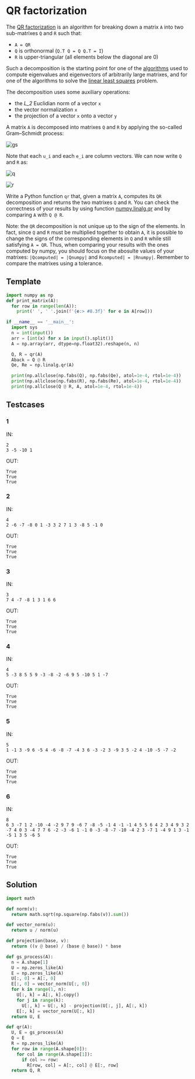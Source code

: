 # QR factorization

The [QR factorization](https://en.wikipedia.org/wiki/QR_decomposition) is an algorithm for breaking down a matrix `A` into two sub-matrixes `Q` and `R` such that:
- `A = QR`
- `Q` is orthonormal (`Q.T Q = Q Q.T = I`)
- `R` is upper-triangular (all elements below the diagonal are 0)

Such a decomposition is the starting point for one of the [algorithms](https://en.wikipedia.org/wiki/QR_algorithm) used to compute eigenvalues and eigenvectors of arbitrarily large matrixes, and for one of the algorithms to solve the [linear least squares](https://en.wikipedia.org/wiki/Linear_least_squares) problem.

The decomposition uses some auxiliary operations:
- the *L_2* Euclidian norm of a vector `x`
- the vector normalization `x`
- the projection of a vector `x` onto a vector `y`

A matrix `A` is decomposed into matrixes `Q` and `R` by applying the so-called Gram–Schmidt process:

![gs](https://wikimedia.org/api/rest_v1/media/math/render/svg/5c5078bb4f0bcbe9e2d0367e384593c31742f62f)

Note that each `u_i` and each `e_i` are column vectors. We can now write `Q` and `R` as:

![q](https://wikimedia.org/api/rest_v1/media/math/render/svg/ad022f6074ca3ab702e187026f090513a7ef2fbb)

![r](https://wikimedia.org/api/rest_v1/media/math/render/svg/c80c5ba160cebaaeb41a8c1c43cef2a07e909e6d)

Write a Python function `qr` that, given a matrix `A`, computes its `QR` decomposition and returns the two matrixes `Q` and `R`. You can check the correctness of your results by using function [numpy.linalg.qr](https://numpy.org/doc/stable/reference/generated/numpy.linalg.qr.html) and by comparing `A` with `Q @ R`.

Note: the `QR` decomposition is not unique up to the sign of the elements. In fact, since `Q` and `R` must be multiplied together to obtain `A`, it is possible to change the signs of the corresponding elements in `Q` and `R` while still satisfying `A = QR`. Thus, when comparing your results with the ones computed by numpy, you should focus on the abosulte values of your matrixes: `|Qcomputed| = |Qnumpy|` and `Rcomputed| = |Rnumpy|`. Remember to compare the matrixes using a tolerance.

## Template

```py
import numpy as np
def print_matrix(A):
  for row in range(len(A)):
    print(' ', ' '.join(f'{e:> #8.3f}' for e in A[row]))

if __name__ == '__main__':
  import sys
  n = int(input())
  arr = [int(x) for x in input().split()]
  A = np.array(arr, dtype=np.float32).reshape(n, n)

  Q, R = qr(A)
  Aback = Q @ R
  Qe, Re = np.linalg.qr(A)

  print(np.allclose(np.fabs(Q), np.fabs(Qe), atol=1e-4, rtol=1e-4))
  print(np.allclose(np.fabs(R), np.fabs(Re), atol=1e-4, rtol=1e-4))
  print(np.allclose(Q @ R, A, atol=1e-4, rtol=1e-4))
```

## Testcases

### 1

IN:
```
2
3 -5 -10 1
```

OUT:
```
True
True
True
```

### 2

IN:
```
4
2 -6 -7 -8 0 1 -3 3 2 7 1 3 -8 5 -1 0
```

OUT:
```
True
True
True
```

### 3

IN:
```
3
7 4 -7 -8 1 3 1 6 6
```

OUT:
```
True
True
True
```

### 4

IN:
```
4
5 -3 8 5 5 9 -3 -8 -2 -6 9 5 -10 5 1 -7
```

OUT:
```
True
True
True
```

### 5

IN:
```
5
1 -1 3 -9 6 -5 4 -6 -8 -7 -4 3 6 -3 -2 3 -9 3 5 -2 4 -10 -5 -7 -2
```

OUT:
```
True
True
True
```

### 6

IN:
```
8
6 3 -7 1 2 -10 -4 -2 9 7 9 -6 7 -8 -5 -1 4 -1 -1 4 5 5 6 4 2 3 4 9 3 2 -7 4 0 3 -4 7 7 6 -2 -3 -6 1 -1 0 -3 -8 -7 -10 -4 2 3 -7 1 -4 9 1 3 -1 -5 1 3 5 -6 5
```

OUT:
```
True
True
True
```

## Solution

```py
import math

def norm(v):
  return math.sqrt(np.square(np.fabs(v)).sum())

def vector_norm(u):
  return u / norm(u)

def projection(base, v):
  return ((v @ base) / (base @ base)) * base

def gs_process(A):
  n = A.shape[1]
  U = np.zeros_like(A)
  E = np.zeros_like(A)
  U[:, 0] = A[:, 0]
  E[:, 0] = vector_norm(U[:, 0])
  for k in range(1, n):
    U[:, k] = A[:, k].copy()
    for j in range(k):
      U[:, k] = U[:, k] - projection(U[:, j], A[:, k])
    E[:, k] = vector_norm(U[:, k])
  return U, E

def qr(A):
  U, E = gs_process(A)
  Q = E
  R = np.zeros_like(A)
  for row in range(A.shape[0]):
    for col in range(A.shape[1]):
      if col >= row:
        R[row, col] = A[:, col] @ E[:, row]
  return Q, R
```
